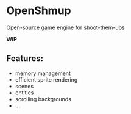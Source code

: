 # OpenShmup
Open-source game engine for shoot-them-ups

**WIP**
## Features:
- memory management
- efficient sprite rendering
- scenes
- entities
- scrolling backgrounds
- ...